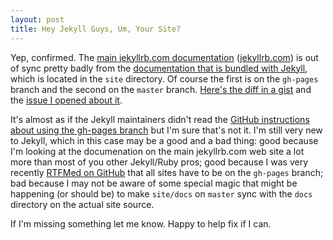 ```yaml
---
layout: post
title: Hey Jekyll Guys, Um, Your Site?
---
```


Yep, confirmed. The [main jekyllrb.com documentation][main]
([jekyllrb.com][]) is out of sync
pretty badly from the [documentation that is bundled with Jekyll][bundled],
which is located in the `site` directory. Of course the first is on the
`gh-pages` branch and the second on the `master` branch. [Here's the
diff in a gist][gist] and the [issue I opened about it][issue].

It's almost as if the Jekyll maintainers didn't read the [GitHub
instructions about using the gh-pages branch][github] but I'm sure
that's not it.  I'm still very new to Jekyll, which in this case may be a good and a
bad thing: good because I'm looking at the documenation on the main
jekyllrb.com web site a lot more
than most of you other Jekyll/Ruby pros; good because I was very recently
[RTFMed on GitHub][github] that all sites have to be on the
`gh-pages` branch; bad because I may not be aware of some special
magic that might be happening (or should be) to make `site/docs` on
`master` sync with the `docs` directory on the actual site source.

If I'm missing something let me know. Happy to help fix if I can.

[main]: https://github.com/jekyll/jekyll/tree/gh-pages
[jekyllrb.com]: http://jekyllrb.com
[bundled]: https://github.com/jekyll/jekyll/tree/master/site 
[github]: https://help.github.com/articles/user-organization-and-project-pages
[gist]: https://gist.github.com/robmuh/8433813
[issue]: https://github.com/jekyll/jekyll/issues/1954
